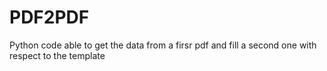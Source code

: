 # PDF2PDF
Python code able to get the data from a firsr pdf and fill a second one with respect to the template
